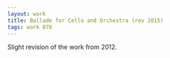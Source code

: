 ```yaml
---
layout: work
title: Ballade for Cello and Orchestra (rev 2015)
tags: work 078
---
```


Slight revision of the work from 2012. 